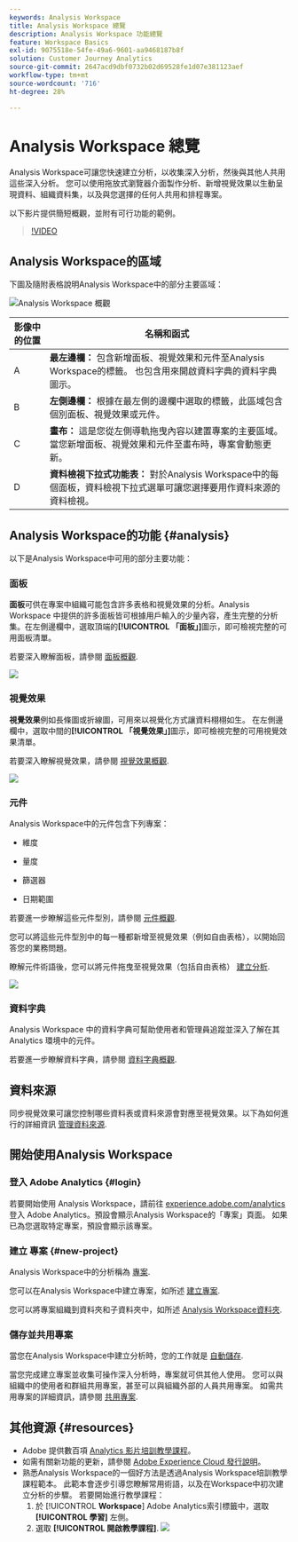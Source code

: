 ```yaml
---
keywords: Analysis Workspace
title: Analysis Workspace 總覽
description: Analysis Workspace 功能總覽
feature: Workspace Basics
exl-id: 9075518e-54fe-49a6-9601-aa9468187b8f
solution: Customer Journey Analytics
source-git-commit: 2647acd9dbf0732b02d69528fe1d07e381123aef
workflow-type: tm+mt
source-wordcount: '716'
ht-degree: 28%

---
```


# Analysis Workspace 總覽

Analysis Workspace可讓您快速建立分析，以收集深入分析，然後與其他人共用這些深入分析。 您可以使用拖放式瀏覽器介面製作分析、新增視覺效果以生動呈現資料、組織資料集，以及與您選擇的任何人共用和排程專案。

以下影片提供簡短概觀，並附有可行功能的範例。

>[!VIDEO](https://video.tv.adobe.com/v/26266/?quality=12)

## Analysis Workspace的區域

下圖及隨附表格說明Analysis Workspace中的部分主要區域：

![Analysis Workspace 概觀](assets/analysis-workspace-overvew.png)

| 影像中的位置 | 名稱和函式 |
|---------|----------|
| A | **最左邊欄：** 包含新增面板、視覺效果和元件至Analysis Workspace的標籤。 也包含用來開啟資料字典的資料字典圖示。 |
| B | **左側邊欄：** 根據在最左側的邊欄中選取的標籤，此區域包含個別面板、視覺效果或元件。 |
| C | **畫布：** 這是您從左側導軌拖曳內容以建置專案的主要區域。 當您新增面板、視覺效果和元件至畫布時，專案會動態更新。 |
| D | **資料檢視下拉式功能表：** 對於Analysis Workspace中的每個面板，資料檢視下拉式選單可讓您選擇要用作資料來源的資料檢視。 |

## Analysis Workspace的功能 {#analysis}

以下是Analysis Workspace中可用的部分主要功能：

### 面板

**面板**&#x200B;可供在專案中組織可能包含許多表格和視覺效果的分析。Analysis Workspace 中提供的許多面板皆可根據用戶輸入的少量內容，產生完整的分析集。在左側邊欄中，選取頂端的&#x200B;**[!UICONTROL 「面板」]**&#x200B;圖示，即可檢視完整的可用面板清單。

若要深入瞭解面板，請參閱 [面板概觀](/help/analysis-workspace/c-panels/panels.md).

![](assets/build-panels.png)

### 視覺效果

**視覺效果**&#x200B;例如長條圖或折線圖，可用來以視覺化方式讓資料栩栩如生。 在左側邊欄中，選取中間的&#x200B;**[!UICONTROL 「視覺效果」]**&#x200B;圖示，即可檢視完整的可用視覺效果清單。

若要深入瞭解視覺效果，請參閱 [視覺效果概觀](/help/analysis-workspace/visualizations/freeform-analysis-visualizations.md).

![](assets/build-visualizations.png)

### 元件

Analysis Workspace中的元件包含下列專案：

* 維度

* 量度

* 篩選器

* 日期範圍

若要進一步瞭解這些元件型別，請參閱 [元件概觀](/help/components/overview.md).

您可以將這些元件型別中的每一種都新增至視覺效果（例如自由表格），以開始回答您的業務問題。

瞭解元件術語後，您可以將元件拖曳至視覺效果（包括自由表格） [建立分析](/help/analysis-workspace/visualizations/freeform-table/freeform-table.md).

![](assets/build-components.png)

### 資料字典

Analysis Workspace 中的資料字典可幫助使用者和管理員追蹤並深入了解在其 Analytics 環境中的元件。

若要進一步瞭解資料字典，請參閱 [資料字典概觀](/help/components/data-dictionary/data-dictionary-overview.md).

## 資料來源

同步視覺效果可讓您控制哪些資料表或資料來源會對應至視覺效果。以下為如何進行的詳細資訊 [管理資料來源](/help/analysis-workspace/visualizations/t-sync-visualization.md).

## 開始使用Analysis Workspace

### 登入 Adobe Analytics {#login}

若要開始使用 Analysis Workspace，請前往 [experience.adobe.com/analytics](https://experience.adobe.com/analytics) 登入 Adobe Analytics。預設會顯示Analysis Workspace的「專案」頁面。 如果已為您選取特定專案，預設會顯示該專案。

### 建立 專案 {#new-project}

Analysis Workspace中的分析稱為 [專案](/help/analysis-workspace/build-workspace-project/freeform-overview.md).

您可以在Analysis Workspace中建立專案，如所述 [建立專案](/help/analysis-workspace/build-workspace-project/create-projects.md).

您可以將專案組織到資料夾和子資料夾中，如所述 [Analysis Workspace資料夾](/help/analysis-workspace/build-workspace-project/workspace-folders/about-folders.md).

### 儲存並共用專案

當您在Analysis Workspace中建立分析時，您的工作就是 [自動儲存](/help/analysis-workspace/build-workspace-project/save-projects.md).

當您完成建立專案並收集可操作深入分析時，專案就可供其他人使用。 您可以與組織中的使用者和群組共用專案，甚至可以與組織外部的人員共用專案。 如需共用專案的詳細資訊，請參閱 [共用專案](/help/analysis-workspace/curate-share/share-projects.md).

## 其他資源 {#resources}

* Adobe 提供數百項 [Analytics 影片培訓教學課程](https://experienceleague.adobe.com/docs/analytics-learn/tutorials/overview.html?lang=zh-Hant)。
* 如需有關新功能的更新，請參閱 [Adobe Experience Cloud 發行說明](https://experienceleague.adobe.com/docs/release-notes/experience-cloud/current.html#analytics)。
* 熟悉Analysis Workspace的一個好方法是透過Analysis Workspace培訓教學課程範本。 此範本會逐步引導您瞭解常用術語，以及在Workspace中初次建立分析的步驟。 若要開始進行教學課程：
   1. 於 [!UICONTROL **Workspace**] Adobe Analytics索引標籤中，選取 **[!UICONTROL 學習]** 左側。
   1. 選取 **[!UICONTROL 開啟教學課程]**.
      ![](assets/training-tutorial.png)
